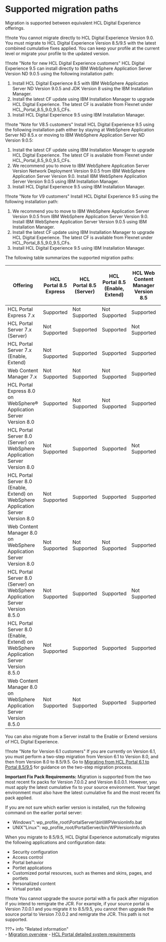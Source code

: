 # Supported migration paths

Migration is supported between equivalent HCL Digital Experience offerings.

!!!note
    You cannot migrate directly to HCL Digital Experience Version 9.0. You must migrate to HCL Digital Experience Version 8.5/9.5 with the latest combined cumulative fixes applied.  You can keep your profile at the current level or migrate your profile to the updated version.

!!!note "Note for new HCL Digital Experience customers"
    HCL Digital Experience 9.5 can install directly to IBM WebSphere Application Server Version ND 9.0.5 using the following installation path:

1.  Install HCL Digital Experience 8.5 with IBM WebSphere Application Server ND Version 9.0.5 and JDK Version 8 using the IBM Installation Manager.
2.  Install the latest CF update using IBM Installation Manager to upgrade HCL Digital Experience. The latest CF is available from Flexnet under HCL_Portal_8.5_9.0_9.5_CFs.
3.  Install HCL Digital Experience 9.5 using IBM Installation Manager.

!!!note "Note for V8.5 customers"
    Install HCL Digital Experience 9.5 using the following installation path either by staying at WebSphere Application Server ND 8.5.x or moving to IBM WebSphere Application Server ND Version 9.0.5:

1.  Install the latest CF update using IBM Installation Manager to upgrade HCL Digital Experience.  The latest CF is available from Flexnet under HCL_Portal_8.5_9.0_9.5_CFs.
2.  We recommend you to move to IBM WebSphere Application Server Version Network Deployment Version 9.0.5 from IBM WebSphere Application Server Version 9.0. Install IBM WebSphere Application Server Version 9.0.5 using IBM Installation Manager.
3.  Install HCL Digital Experience 9.5 using IBM Installation Manager.

!!!note "Note for V9 customers"
    Install HCL Digital Experience 9.5 using the following installation path:

1.  We recommend you to move to IBM WebSphere Application Server Version 9.0.5 from IBM WebSphere Application Server Version 9.0. Install IBM WebSphere Application Server Version 9.0.5 using IBM Installation Manager.
2.  Install the latest CF update using IBM Installation Manager to upgrade HCL Digital Experience.  The latest CF is available from Flexnet under HCL_Portal_8.5_9.0_9.5_CFs.
3.  Install HCL Digital Experience 9.5 using IBM Installation Manager.

The following table summarizes the supported migration paths:

|Offering|HCL Portal 8.5 Express|HCL Portal 8.5 (Server)|HCL Portal 8.5 (Enable, Extend)|HCL Web Content Manager Version 8.5|HCL Digital Experience 9.0 (Enable, Extend, Server)|HCL Digital Experience 9.5 (Server)|HCL Digital Experience 9.5 (Enable, Extend)
|--------|----------------------|-------------------------|---------------------------------|-----------------------------------|----------------------------------------------------------------------------------|------|------|
|HCL Portal Express 7.x|Supported|Not Supported|Not Supported|Supported|Not Supported|Not Supported|Not Supported
|HCL Portal Server 7.x (Server)|Not Supported|Supported|Supported|Not Supported|Not Supported|Supported|Supported
|HCL Portal Server 7.x (Enable, Extend)|Not Supported|Supported|Supported|Supported|Not Supported|Supported|Supported
|Web Content Manager 7.x|Not Supported|Not Supported|Not Supported|Supported|Not Supported|Not Supported|Not Supported
|HCL Portal Express 8.0 on WebSphere® Application Server Version 8.0|Supported|Not Supported|Not Supported|Supported|Not Supported|Not Supported|Not Supported
|HCL Portal Server 8.0 (Server) on WebSphere Application Server Version 8.0|Not Supported|Supported|Supported|Not Supported|Not Supported|Supported|Supported
|HCL Portal Server 8.0 (Enable, Extend) on WebSphere Application Server Version 8.0|Not Supported|Supported|Supported|Supported|Not Supported|Supported|Supported
|Web Content Manager 8.0 on WebSphere Application Server Version 8.0|Not Supported|Not Supported|Not Supported|Supported|Not Supported|Not Supported|Not Supported
|HCL Portal Server 8.0 (Server) on WebSphere Application Server Version 8.5.0|Not Supported|Supported|Supported|Not Supported|Not Supported|Supported|Supported
|HCL Portal Server 8.0 (Enable, Extend) on WebSphere Application Server Version 8.5.0|Not Supported|Supported|Supported|Supported|Not Supported|Supported|Supported
|Web Content Manager 8.0 on WebSphere Application Server Version 8.5.0|Not Supported|Not Supported|Supported|Supported|Not Supported|Not Supported|Supported

You can also migrate from a Server install to the Enable or Extend versions of HCL Digital Experience.

!!!note "Note for Version 6.1 customers" 
    If you are currently on Version 6.1, you must perform a two-step migration from Version 6.1 to Version 8.0, and then from Version 8.0 to 8.5/9.5. Go to [Migrating from HCL Portal 6.1 to Portal 8.5/9.5](https://support.hcltechsw.com/csm) for guidance on the two-step migration process.

**Important Fix Pack Requirements:** Migration is supported from the two most recent fix packs for Version 7.0.0.2 and Version 8.0.0.1. However, you must apply the latest cumulative fix to your source environment. Your target environment must also have the latest cumulative fix and the most recent fix pack applied.

If you are not sure which earlier version is installed, run the following command on the earlier portal server:

-   Windows™: wp_profile_root\PortalServer\bin\WPVersionInfo.bat
-   UNIX™Linux™: wp_profile_root/PortalServer/bin/WPVersionInfo.sh

When you migrate to 8.5/9.5, HCL Digital Experience automatically migrates the following applications and configuration data:

-   Security configuration
-   Access control
-   Portal behavior
-   Portlet applications
-   Customized portal resources, such as themes and skins, pages, and portlets
-   Personalized content
-   Virtual portals

!!!note
    You cannot upgrade the source portal with a fix pack after migration if you intend to remigrate the JCR. For example, if your source portal is Version 7.0.0.1 and you migrate it to 8.5/9.5, you cannot then upgrade the source portal to Version 7.0.0.2 and remigrate the JCR. This path is not supported.


???+ info "Related information"  
    -   [Migration overview](../../../../deploy_dx/manage/migrate/mig_over.md)
    -   [HCL Portal detailed system requirements](https://support.hcltechsw.com/csm?id=kb_article&sysparm_article=KB0013514&sys_kb_id=ba230c701b983c50f37655352a4bcb29)

